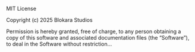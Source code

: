 MIT License

Copyright (c) 2025 Blokara Studios

Permission is hereby granted, free of charge, to any person obtaining a copy
of this software and associated documentation files (the “Software”), to deal
in the Software without restriction...
